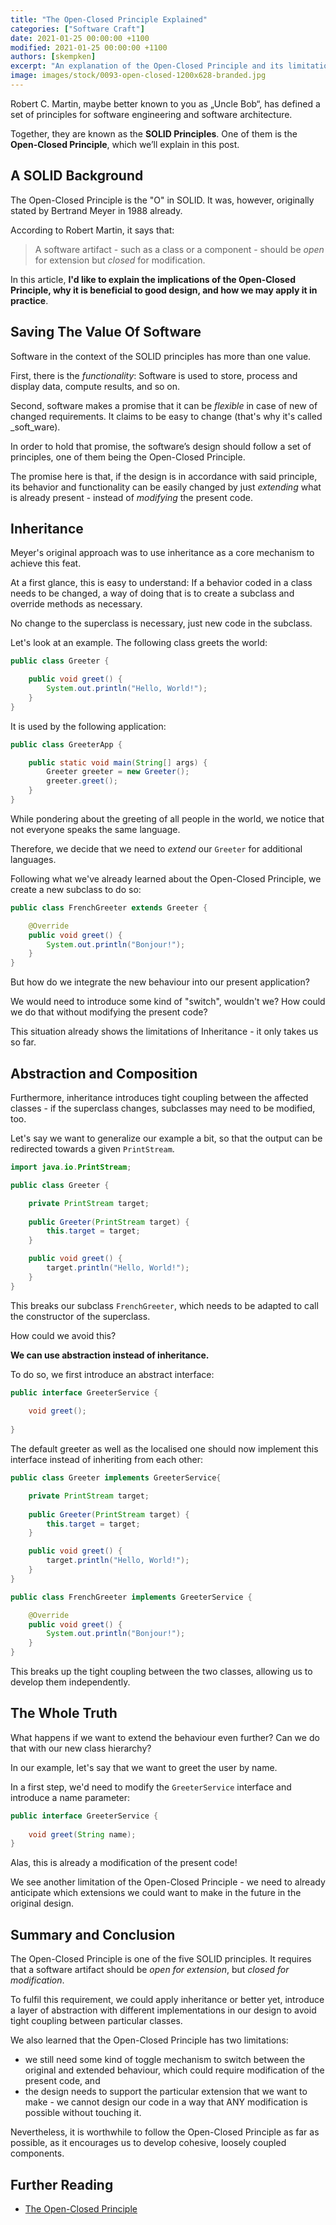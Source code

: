 ```yaml
---
title: "The Open-Closed Principle Explained"
categories: ["Software Craft"]
date: 2021-01-25 00:00:00 +1100
modified: 2021-01-25 00:00:00 +1100
authors: [skempken]
excerpt: "An explanation of the Open-Closed Principle and its limitations alongside some code examples."
image: images/stock/0093-open-closed-1200x628-branded.jpg
---
```


Robert C. Martin, maybe better known to you as „Uncle Bob“, has defined a set of principles for software engineering and software architecture.

Together, they are known as the **SOLID Principles**. 
One of them is the **Open-Closed Principle**, which we’ll explain in this post.

## A SOLID Background
The Open-Closed Principle is the "O" in SOLID. 
It was, however, originally stated by Bertrand Meyer in 1988 already. 

According to Robert Martin, it says that:

> A software artifact - such as a class or a component - should be _open_ for extension but _closed_ for modification.

In this article, **I'd like to explain the implications of the Open-Closed Principle, why it is beneficial to good design, and how we may apply it in practice**.


## Saving The Value Of Software
Software in the context of the SOLID principles has more than one value. 

First, there is the _functionality_: Software is used to store, process and display data, compute results, and so on.

Second, software makes a promise that it can be _flexible_ in case of new of changed requirements. 
It claims to be easy to change (that's why it's called _soft_ware).

In order to hold that promise, the software’s design should follow a set of principles, one of them being the Open-Closed Principle. 

The promise here is that, if the design is in accordance with said principle, its behavior and functionality can be easily changed by just _extending_ what is already present - instead of _modifying_ the present code.

## Inheritance
Meyer's original approach was to use inheritance as a core mechanism to achieve this feat. 

At a first glance, this is easy to understand: If a behavior coded in a class needs to be changed, a way of doing that is to create a subclass and override methods as necessary.

No change to the superclass is necessary, just new code in the subclass. 

Let's look at an example. The following class greets the world:

```java
public class Greeter {

    public void greet() {
        System.out.println("Hello, World!");
    }
}
```

It is used by the following application:
```java
public class GreeterApp {

    public static void main(String[] args) {
        Greeter greeter = new Greeter();
        greeter.greet();
    }
}
```

While pondering about the greeting of all people in the world, we notice that not everyone speaks the same language. 

Therefore, we decide that we need to _extend_ our `Greeter` for additional languages. 

Following what we've already learned about the Open-Closed Principle, we create a new subclass to do so:

```java
public class FrenchGreeter extends Greeter {

    @Override
    public void greet() {
        System.out.println("Bonjour!");
    }
}
```

But how do we integrate the new behaviour into our present application? 

We would need to introduce some kind of "switch", wouldn't we? How could we do that without modifying the present code?

This situation already shows the limitations of Inheritance - it only takes us so far. 

## Abstraction and Composition
Furthermore, inheritance introduces tight coupling between the affected classes - if the superclass changes, subclasses may need to be modified, too.

Let's say we want to generalize our example a bit, so that the output can be redirected towards a given `PrintStream`.

```java
import java.io.PrintStream;

public class Greeter {

    private PrintStream target;
    
    public Greeter(PrintStream target) {
        this.target = target;
    }

    public void greet() {
        target.println("Hello, World!");
    }
}
```

This breaks our subclass `FrenchGreeter`, which needs to be adapted to call the constructor of the superclass. 

How could we avoid this? 

**We can use abstraction instead of inheritance.**

To do so, we first introduce an abstract interface:

```java
public interface GreeterService {
    
    void greet();
    
}
```

The default greeter as well as the localised one should now implement this interface instead of inheriting from each other:

```java
public class Greeter implements GreeterService{

    private PrintStream target;
    
    public Greeter(PrintStream target) {
        this.target = target;
    }

    public void greet() {
        target.println("Hello, World!");
    }
}
```

```java
public class FrenchGreeter implements GreeterService {

    @Override
    public void greet() {
        System.out.println("Bonjour!");
    }
}
```

This breaks up the tight coupling between the two classes, allowing us to develop them independently.

## The Whole Truth

What happens if we want to extend the behaviour even further? Can we do that with our new class hierarchy?

In our example, let's say that we want to greet the user by name.

In a first step, we'd need to modify the `GreeterService` interface and introduce a name parameter:

```java
public interface GreeterService {
    
    void greet(String name);
}
```

Alas, this is already a modification of the present code!

We see another limitation of the Open-Closed Principle - we need to already anticipate which extensions we could want to make in the future in the original design.

## Summary and Conclusion

The Open-Closed Principle is one of the five SOLID principles. It requires that a software artifact should be _open for extension_, but _closed for modification_. 

To fulfil this requirement, we could apply inheritance or better yet, introduce a layer of abstraction with different implementations in our design to avoid tight coupling between particular classes.

We also learned that the Open-Closed Principle has two limitations:

* we still need some kind of toggle mechanism to switch between the original and extended behaviour, which could require modification of the present code, and
* the design needs to support the particular extension that we want to make - we cannot design our code in a way that ANY modification is possible without touching it.

Nevertheless, it is worthwhile to follow the Open-Closed Principle as far as possible, as it encourages us to develop cohesive, loosely coupled components. 

## Further Reading
* [The Open-Closed Principle](https://cleancoders.com/episode/clean-code-episode-10)
